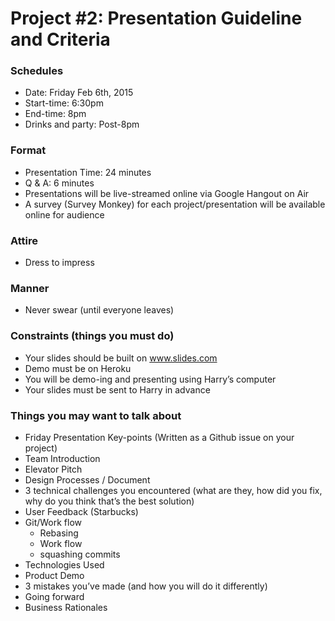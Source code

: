 # Project #2: Presentation Guideline and Criteria

### Schedules
- Date: Friday Feb 6th, 2015
- Start-time: 6:30pm
- End-time: 8pm
- Drinks and party: Post-8pm

### Format
- Presentation Time: 24 minutes
- Q & A: 6 minutes
- Presentations will be live-streamed online via Google Hangout on Air
- A survey (Survey Monkey) for each project/presentation will be available online for audience

### Attire
- Dress to impress

### Manner
- Never swear (until everyone leaves)

### Constraints (things you must do)
- Your slides should be built on www.slides.com
- Demo must be on Heroku
- You will be demo-ing and presenting using Harry’s computer
- Your slides must be sent to Harry in advance

### Things you may want to talk about
- Friday Presentation Key-points (Written as a Github issue on your project)
- Team Introduction
- Elevator Pitch
- Design Processes / Document
- 3 technical challenges you encountered (what are they, how did you fix, why do you think that’s the best solution)
- User Feedback (Starbucks)
- Git/Work flow
	- Rebasing
	- Work flow
	- squashing commits
- Technologies Used
- Product Demo
- 3 mistakes you’ve made (and how you will do it differently)
- Going forward
- Business Rationales

